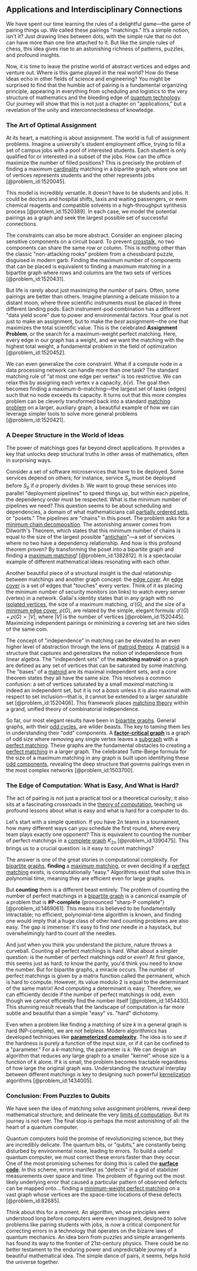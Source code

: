 ## Applications and Interdisciplinary Connections

We have spent our time learning the rules of a delightful game—the game of pairing things up. We called these pairings "matchings." It’s a simple notion, isn't it? Just drawing lines between dots, with the simple rule that no dot can have more than one line attached to it. But like the simple rules of chess, this idea gives rise to an astonishing richness of patterns, puzzles, and profound insights.

Now, it is time to leave the pristine world of abstract vertices and edges and venture out. Where is this game played in the real world? How do these ideas echo in other fields of science and engineering? You might be surprised to find that the humble act of pairing is a fundamental organizing principle, appearing in everything from scheduling and logistics to the very structure of mathematics and the bleeding edge of [quantum technology](@article_id:142452). Our journey will show that this is not just a chapter on "applications," but a revelation of the unity and interconnectedness of knowledge.

### The Art of Optimal Assignment

At its heart, a matching is about assignment. The world is full of assignment problems. Imagine a university's student employment office, trying to fill a set of campus jobs with a pool of interested students. Each student is only qualified for or interested in a subset of the jobs. How can the office maximize the number of filled positions? This is precisely the problem of finding a maximum [cardinality](@article_id:137279) matching in a bipartite graph, where one set of vertices represents students and the other represents jobs [@problem_id:1520045].

This model is incredibly versatile. It doesn't have to be students and jobs. It could be doctors and hospital shifts, taxis and waiting passengers, or even chemical reagents and compatible solvents in a high-throughput synthesis process [@problem_id:1520389]. In each case, we model the potential pairings as a graph and seek the largest possible set of successful connections.

The constraints can also be more abstract. Consider an engineer placing sensitive components on a circuit board. To prevent [crosstalk](@article_id:135801), no two components can share the same row or column. This is nothing other than the classic "non-attacking rooks" problem from a chessboard puzzle, disguised in modern garb. Finding the maximum number of components that can be placed is equivalent to finding a maximum matching in a bipartite graph where rows and columns are the two sets of vertices [@problem_id:1520431].

But life is rarely about just maximizing the *number* of pairs. Often, some pairings are better than others. Imagine planning a delicate mission to a distant moon, where three scientific instruments must be placed in three different landing pods. Each instrument-pod combination has a different "data yield score" due to power and environmental factors. Your goal is not just to make an assignment, but to make the *best* assignment—the one that maximizes the total scientific value. This is the celebrated **Assignment Problem**, or the search for a maximum-weight perfect matching. Here, every edge in our graph has a weight, and we want the matching with the highest total weight, a fundamental problem in the field of optimization [@problem_id:1520452].

We can even generalize the core constraint. What if a compute node in a data processing network can handle more than one task? The standard matching rule of "at most one edge per vertex" is too restrictive. We can relax this by assigning each vertex $v$ a capacity, $b(v)$. The goal then becomes finding a maximum-$b$-matching—the largest set of tasks (edges) such that no node exceeds its capacity. It turns out that this more complex problem can be cleverly transformed back into a standard [matching problem](@article_id:261724) on a larger, auxiliary graph, a beautiful example of how we can leverage simpler tools to solve more general problems [@problem_id:1520421].

### A Deeper Structure in the World of Ideas

The power of matchings goes far beyond direct applications. It provides a key that unlocks deep structural truths in other areas of mathematics, often in surprising ways.

Consider a set of software microservices that have to be deployed. Some services depend on others; for instance, service $S_a$ must be deployed before $S_b$ if $a$ properly divides $b$. We want to group these services into parallel "deployment pipelines" to speed things up, but within each pipeline, the dependency order must be respected. What is the minimum number of pipelines we need? This question seems to be about scheduling and dependencies, a domain of what mathematicians call [partially ordered sets](@article_id:274266), or "posets." The pipelines are "chains" in this poset. The problem asks for a [minimum chain decomposition](@article_id:262793). The astonishing answer comes from Dilworth's Theorem, which states that this minimum number of chains is equal to the size of the largest possible "[antichain](@article_id:272503)"—a set of services where no two have a dependency relationship. And how is this profound theorem proven? By transforming the poset into a bipartite graph and finding a [maximum matching](@article_id:268456)! [@problem_id:1382812]. It is a spectacular example of different mathematical ideas resonating with each other.

Another beautiful piece of a structural insight is the dual relationship between matchings and another graph concept: the [edge cover](@article_id:273312). An [edge cover](@article_id:273312) is a set of edges that "touches" every vertex. Think of it as placing the minimum number of security monitors (on links) to watch every server (vertex) in a network. Gallai's identity states that in any graph with no [isolated vertices](@article_id:269501), the size of a maximum matching, $\alpha'(G)$, and the size of a [minimum edge cover](@article_id:275726), $\rho(G)$, are related by the simple, elegant formula: $\alpha'(G) + \rho(G) = |V|$, where $|V|$ is the number of vertices [@problem_id:1520445]. Maximizing independent pairings or minimizing a covering set are two sides of the same coin.

The concept of "independence" in matching can be elevated to an even higher level of abstraction through the lens of [matroid theory](@article_id:272003). A [matroid](@article_id:269954) is a structure that captures and generalizes the notion of independence from linear algebra. The "independent sets" of the **matching matroid** on a graph are defined as any set of vertices that can be saturated by some matching. The "bases" of a [matroid](@article_id:269954) are its maximal independent sets, and a core theorem states they all have the same size. This resolves a common confusion: a set of vertices saturated by a small *maximal* matching is indeed an independent set, but it is not a *basis* unless it is also maximal with respect to set inclusion—that is, it cannot be extended to a larger saturable set [@problem_id:1520406]. This framework places [matching theory](@article_id:260954) within a grand, unified theory of combinatorial independence.

So far, our most elegant results have been in [bipartite graphs](@article_id:261957). General graphs, with their [odd cycles](@article_id:270793), are wilder beasts. The key to taming them lies in understanding their "odd" components. A **[factor-critical graph](@article_id:261726)** is a graph of odd size where removing any single vertex leaves a [subgraph](@article_id:272848) with a [perfect matching](@article_id:273422). These graphs are the fundamental obstacles to creating a [perfect matching](@article_id:273422) in a larger graph. The celebrated Tutte-Berge formula for the size of a maximum matching in any graph is built upon identifying these [odd components](@article_id:276088), revealing the deep structure that governs pairings even in the most complex networks [@problem_id:1503700].

### The Edge of Computation: What is Easy, And What is Hard?

The act of pairing is not just a practical tool or a theoretical curiosity; it also sits at a fascinating crossroads in the [theory of computation](@article_id:273030), teaching us profound lessons about what is easy and what is hard for a computer to do.

Let's start with a simple question. If you have $2n$ teams in a tournament, how many different ways can you schedule the first round, where every team plays exactly one opponent? This is equivalent to counting the number of perfect matchings in a [complete graph](@article_id:260482) $K_{2n}$ [@problem_id:1390475]. This brings us to a crucial question: is it easy to count matchings?

The answer is one of the great stories in computational complexity. For [bipartite graphs](@article_id:261957), **finding** a [maximum matching](@article_id:268456), or even deciding if a [perfect matching](@article_id:273422) exists, is computationally "easy." Algorithms exist that solve this in polynomial time, meaning they are efficient even for large graphs.

But **counting** them is a different beast entirely. The problem of counting the number of perfect matchings in a [bipartite graph](@article_id:153453) is a canonical example of a problem that is **#P-complete** (pronounced "sharp-P complete") [@problem_id:1469061]. This means it is believed to be fundamentally intractable; no efficient, polynomial-time algorithm is known, and finding one would imply that a huge class of other hard counting problems are also easy. The gap is immense: it's easy to find *one* needle in a haystack, but overwhelmingly hard to count *all* the needles.

And just when you think you understand the picture, nature throws a curveball. Counting all perfect matchings is hard. What about a simpler question: is the number of perfect matchings *odd* or *even*? At first glance, this seems just as hard; to know the parity, you'd think you need to know the number. But for bipartite graphs, a miracle occurs. The number of perfect matchings is given by a matrix function called the permanent, which is hard to compute. However, its value modulo 2 is equal to the determinant of the same matrix! And computing a determinant is easy. Therefore, we can efficiently decide if the number of perfect matchings is odd, even though we cannot efficiently find the number itself [@problem_id:1454430]. This stunning result reveals that the landscape of computation is far more subtle and beautiful than a simple "easy" vs. "hard" dichotomy.

Even when a problem like finding a matching of size $k$ in a general graph is hard (NP-complete), we are not helpless. Modern algorithmics has developed techniques like **[parameterized complexity](@article_id:261455)**. The idea is to see if the hardness is purely a function of the input size, or if it can be confined to a "parameter." For a $k$-matching, the parameter is $k$. We can design an algorithm that reduces any large graph to a smaller "kernel" whose size is a function of $k$ alone. If $k$ is small, the problem becomes tractable regardless of how large the original graph was. Understanding the structural interplay between different matchings is key to designing such powerful [kernelization](@article_id:262053) algorithms [@problem_id:1434005].

### Conclusion: From Puzzles to Qubits

We have seen the idea of matching solve assignment problems, reveal deep mathematical structure, and delineate the very [limits of computation](@article_id:137715). But its journey is not over. The final stop is perhaps the most astonishing of all: the heart of a quantum computer.

Quantum computers hold the promise of revolutionizing science, but they are incredibly delicate. The quantum bits, or "qubits," are constantly being disturbed by environmental noise, leading to errors. To build a useful quantum computer, we must correct these errors faster than they occur. One of the most promising schemes for doing this is called the **[surface code](@article_id:143237)**. In this scheme, errors manifest as "defects" in a grid of stabilizer measurements over space and time. The problem of figuring out the most likely underlying error that caused a particular pattern of observed defects can be mapped onto... finding a [minimum-weight perfect matching](@article_id:137433) on a vast graph whose vertices are the space-time locations of these defects [@problem_id:82685].

Think about this for a moment. An algorithm, whose principles were understood long before computers were even imagined, designed to solve problems like pairing students with jobs, is now a critical component for correcting errors in a technology that operates on the bizarre laws of quantum mechanics. An idea born from puzzles and simple arrangements has found its way to the frontier of 21st-century physics. There could be no better testament to the enduring power and unpredictable journey of a beautiful mathematical idea. The simple dance of pairs, it seems, helps hold the universe together.